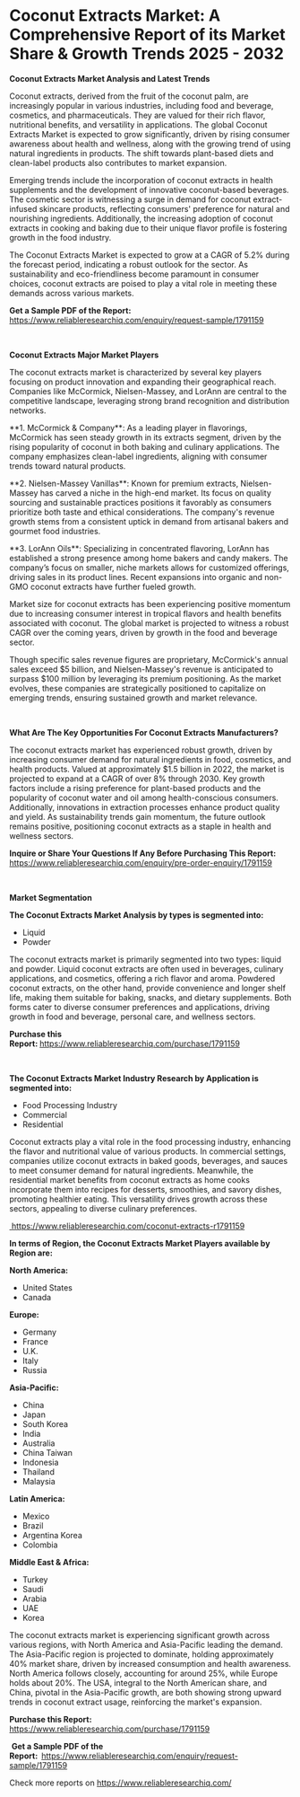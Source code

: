 <p><h1>Coconut Extracts Market: A Comprehensive Report of its Market Share & Growth Trends 2025 - 2032</h1></p><p><strong>Coconut Extracts Market Analysis and Latest Trends</strong></p>
<p><p>Coconut extracts, derived from the fruit of the coconut palm, are increasingly popular in various industries, including food and beverage, cosmetics, and pharmaceuticals. They are valued for their rich flavor, nutritional benefits, and versatility in applications. The global Coconut Extracts Market is expected to grow significantly, driven by rising consumer awareness about health and wellness, along with the growing trend of using natural ingredients in products. The shift towards plant-based diets and clean-label products also contributes to market expansion.</p><p>Emerging trends include the incorporation of coconut extracts in health supplements and the development of innovative coconut-based beverages. The cosmetic sector is witnessing a surge in demand for coconut extract-infused skincare products, reflecting consumers' preference for natural and nourishing ingredients. Additionally, the increasing adoption of coconut extracts in cooking and baking due to their unique flavor profile is fostering growth in the food industry.</p><p>The Coconut Extracts Market is expected to grow at a CAGR of 5.2% during the forecast period, indicating a robust outlook for the sector. As sustainability and eco-friendliness become paramount in consumer choices, coconut extracts are poised to play a vital role in meeting these demands across various markets.</p></p>
<p><strong>Get a Sample PDF of the Report:&nbsp;</strong> <a href="https://www.reliableresearchiq.com/enquiry/request-sample/1791159?utm_campaign=2196&utm_medium=2&utm_source=Github&utm_content=ia&utm_term=14022025&utm_id=coconut-extracts">https://www.reliableresearchiq.com/enquiry/request-sample/1791159</a></p>
<p>&nbsp;</p>
<p><strong>Coconut Extracts Major Market Players</strong></p>
<p><p>The coconut extracts market is characterized by several key players focusing on product innovation and expanding their geographical reach. Companies like McCormick, Nielsen-Massey, and LorAnn are central to the competitive landscape, leveraging strong brand recognition and distribution networks.</p><p>**1. McCormick & Company**: As a leading player in flavorings, McCormick has seen steady growth in its extracts segment, driven by the rising popularity of coconut in both baking and culinary applications. The company emphasizes clean-label ingredients, aligning with consumer trends toward natural products.</p><p>**2. Nielsen-Massey Vanillas**: Known for premium extracts, Nielsen-Massey has carved a niche in the high-end market. Its focus on quality sourcing and sustainable practices positions it favorably as consumers prioritize both taste and ethical considerations. The company's revenue growth stems from a consistent uptick in demand from artisanal bakers and gourmet food industries.</p><p>**3. LorAnn Oils**: Specializing in concentrated flavoring, LorAnn has established a strong presence among home bakers and candy makers. The company’s focus on smaller, niche markets allows for customized offerings, driving sales in its product lines. Recent expansions into organic and non-GMO coconut extracts have further fueled growth.</p><p>Market size for coconut extracts has been experiencing positive momentum due to increasing consumer interest in tropical flavors and health benefits associated with coconut. The global market is projected to witness a robust CAGR over the coming years, driven by growth in the food and beverage sector.</p><p>Though specific sales revenue figures are proprietary, McCormick's annual sales exceed $5 billion, and Nielsen-Massey's revenue is anticipated to surpass $100 million by leveraging its premium positioning. As the market evolves, these companies are strategically positioned to capitalize on emerging trends, ensuring sustained growth and market relevance.</p></p>
<p>&nbsp;</p>
<p><strong>What Are The Key Opportunities For Coconut Extracts Manufacturers?</strong></p>
<p><p>The coconut extracts market has experienced robust growth, driven by increasing consumer demand for natural ingredients in food, cosmetics, and health products. Valued at approximately $1.5 billion in 2022, the market is projected to expand at a CAGR of over 8% through 2030. Key growth factors include a rising preference for plant-based products and the popularity of coconut water and oil among health-conscious consumers. Additionally, innovations in extraction processes enhance product quality and yield. As sustainability trends gain momentum, the future outlook remains positive, positioning coconut extracts as a staple in health and wellness sectors.</p></p>
<p><strong>Inquire or Share Your Questions If Any Before Purchasing This Report:</strong> <a href="https://www.reliableresearchiq.com/enquiry/pre-order-enquiry/1791159?utm_campaign=2196&utm_medium=2&utm_source=Github&utm_content=ia&utm_term=14022025&utm_id=coconut-extracts">https://www.reliableresearchiq.com/enquiry/pre-order-enquiry/1791159</a></p>
<p>&nbsp;</p>
<p><strong>Market Segmentation</strong></p>
<p><strong>The Coconut Extracts Market Analysis by types is segmented into:</strong></p>
<p><ul><li>Liquid</li><li>Powder</li></ul></p>
<p><p>The coconut extracts market is primarily segmented into two types: liquid and powder. Liquid coconut extracts are often used in beverages, culinary applications, and cosmetics, offering a rich flavor and aroma. Powdered coconut extracts, on the other hand, provide convenience and longer shelf life, making them suitable for baking, snacks, and dietary supplements. Both forms cater to diverse consumer preferences and applications, driving growth in food and beverage, personal care, and wellness sectors.</p></p>
<p><strong>Purchase this Report:&nbsp;</strong><a href="https://www.reliableresearchiq.com/purchase/1791159?utm_campaign=2196&utm_medium=2&utm_source=Github&utm_content=ia&utm_term=14022025&utm_id=coconut-extracts">https://www.reliableresearchiq.com/purchase/1791159</a></p>
<p>&nbsp;</p>
<p><strong>The Coconut Extracts Market Industry Research by Application is segmented into:</strong></p>
<p><ul><li>Food Processing Industry</li><li>Commercial</li><li>Residential</li></ul></p>
<p><p>Coconut extracts play a vital role in the food processing industry, enhancing the flavor and nutritional value of various products. In commercial settings, companies utilize coconut extracts in baked goods, beverages, and sauces to meet consumer demand for natural ingredients. Meanwhile, the residential market benefits from coconut extracts as home cooks incorporate them into recipes for desserts, smoothies, and savory dishes, promoting healthier eating. This versatility drives growth across these sectors, appealing to diverse culinary preferences.</p></p>
<p><a href="https://www.reliableresearchiq.com/coconut-extracts-r1791159?utm_campaign=2196&utm_medium=2&utm_source=Github&utm_content=ia&utm_term=14022025&utm_id=coconut-extracts">&nbsp;https://www.reliableresearchiq.com/coconut-extracts-r1791159</a></p>
<p><strong>In terms of Region, the Coconut Extracts Market Players available by Region are:</strong></p>
<p>
    <p> <strong> North America: </strong>
        <ul>
            <li>United States</li>
            <li>Canada</li>
        </ul>
        </p> 
    <p> <strong> Europe: </strong>
        <ul>
            <li>Germany</li>
            <li>France</li>
            <li>U.K.</li>
            <li>Italy</li>
            <li>Russia</li>
        </ul>
        </p> 
    <p> <strong> Asia-Pacific: </strong>
        <ul>
            <li>China</li>
            <li>Japan</li>
            <li>South Korea</li>
            <li>India</li>
            <li>Australia</li>
            <li>China Taiwan</li>
            <li>Indonesia</li>
            <li>Thailand</li>
            <li>Malaysia</li>
        </ul>
        </p> 
    <p> <strong> Latin America: </strong>
        <ul>
            <li>Mexico</li>
            <li>Brazil</li>
            <li>Argentina Korea</li>
            <li>Colombia</li>
        </ul>
        </p> 
    <p> <strong> Middle East & Africa: </strong>
        <ul>
            <li>Turkey</li>
            <li>Saudi</li>
            <li>Arabia</li>
            <li>UAE</li>
            <li>Korea</li>
        </ul>
    </p>
    </p>
<p><p>The coconut extracts market is experiencing significant growth across various regions, with North America and Asia-Pacific leading the demand. The Asia-Pacific region is projected to dominate, holding approximately 40% market share, driven by increased consumption and health awareness. North America follows closely, accounting for around 25%, while Europe holds about 20%. The USA, integral to the North American share, and China, pivotal in the Asia-Pacific growth, are both showing strong upward trends in coconut extract usage, reinforcing the market's expansion.</p></p>
<p><strong>Purchase this Report: </strong><a href="https://www.reliableresearchiq.com/purchase/1791159?utm_campaign=2196&utm_medium=2&utm_source=Github&utm_content=ia&utm_term=14022025&utm_id=coconut-extracts">https://www.reliableresearchiq.com/purchase/1791159</a></p>
<p>&nbsp;<strong>Get a Sample PDF of the Report:&nbsp;&nbsp;</strong><a href="https://www.reliableresearchiq.com/enquiry/request-sample/1791159?utm_campaign=2196&utm_medium=2&utm_source=Github&utm_content=ia&utm_term=14022025&utm_id=coconut-extracts">https://www.reliableresearchiq.com/enquiry/request-sample/1791159</a></p>
<p><strong></strong></p>
<p>Check more reports on <a href="https://www.reliableresearchiq.com/?utm_campaign=2196&utm_medium=2&utm_source=Github&utm_content=ia&utm_term=14022025&utm_id=coconut-extracts">https://www.reliableresearchiq.com/</a></p>